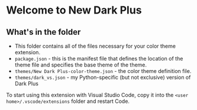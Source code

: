 # Welcome to New Dark Plus

## What's in the folder

* This folder contains all of the files necessary for your color theme extension.
* `package.json` - this is the manifest file that defines the location of the theme file and specifies the base theme of the theme.
* `themes/New Dark Plus-color-theme.json` - the color theme definition file.
* `themes/dark_vs.json` - my Python-specific (but not exclusive) version of Dark Plus

To start using this extension with Visual Studio Code, copy it into the `<user home>/.vscode/extensions` folder and restart Code.
